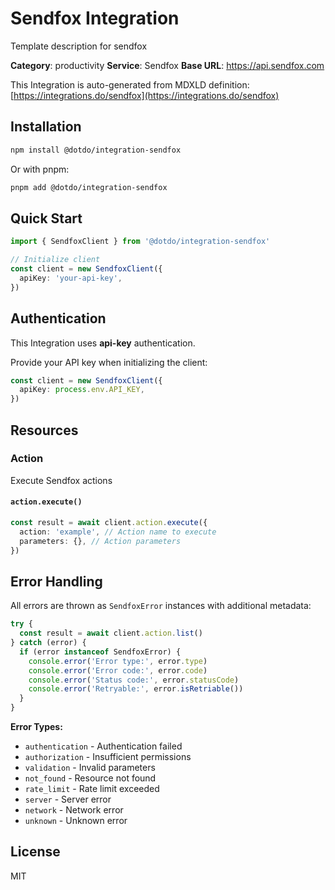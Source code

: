 # Sendfox Integration

Template description for sendfox

**Category**: productivity
**Service**: Sendfox
**Base URL**: https://api.sendfox.com

This Integration is auto-generated from MDXLD definition: [https://integrations.do/sendfox](https://integrations.do/sendfox)

## Installation

```bash
npm install @dotdo/integration-sendfox
```

Or with pnpm:

```bash
pnpm add @dotdo/integration-sendfox
```

## Quick Start

```typescript
import { SendfoxClient } from '@dotdo/integration-sendfox'

// Initialize client
const client = new SendfoxClient({
  apiKey: 'your-api-key',
})
```

## Authentication

This Integration uses **api-key** authentication.

Provide your API key when initializing the client:

```typescript
const client = new SendfoxClient({
  apiKey: process.env.API_KEY,
})
```

## Resources

### Action

Execute Sendfox actions

#### `action.execute()`

```typescript
const result = await client.action.execute({
  action: 'example', // Action name to execute
  parameters: {}, // Action parameters
})
```

## Error Handling

All errors are thrown as `SendfoxError` instances with additional metadata:

```typescript
try {
  const result = await client.action.list()
} catch (error) {
  if (error instanceof SendfoxError) {
    console.error('Error type:', error.type)
    console.error('Error code:', error.code)
    console.error('Status code:', error.statusCode)
    console.error('Retryable:', error.isRetriable())
  }
}
```

**Error Types:**

- `authentication` - Authentication failed
- `authorization` - Insufficient permissions
- `validation` - Invalid parameters
- `not_found` - Resource not found
- `rate_limit` - Rate limit exceeded
- `server` - Server error
- `network` - Network error
- `unknown` - Unknown error

## License

MIT
